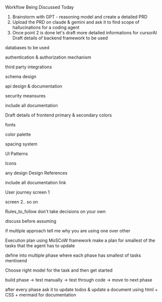 Workflow Being Discussed Today
1. Brainstorm with GPT - reasoning model and create a detailed PRD
2. Upload the PRD on claude & gemini and ask it to find scope of hallucinations for a coding agent
3. Once point 2 is done let's draft more detailed informations for cursorAI
Draft details of backend
framework to be used

databases to be used

authentication & authorization mechanism

third party integrations

schema design

api design & documentation

security meansures

include all documentation

Draft details of frontend
primary & secondary colors

fonts

color palette

spacing system

UI Patterns

Icons

any design Design References

include all documentation link

User journey
screen 1

screen 2.. so on

Rules_to_follow
don't take decisions on your own

discuss before assuming

if multiple approach tell me why you are using one over other

Execution plan
using MoSCoW framework make a plan for smallest of the tasks that the agent has to update

define into multiple phase where each phase has smallest of tasks mentioend

Choose right model for the task and then get started

build phase -> test manually -> test through code -> move to next phase

after every phase ask it to update todos & update a document using html + CSS + mermaid for documentation